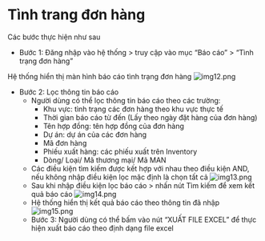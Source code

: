 # Tình trang đơn hàng
Các bước thực hiện như sau

- Bước 1: Đăng nhập vào hệ thống > truy cập vào mục “Báo cáo” > “Tình trạng đơn hàng”

Hệ thống hiển thị màn hình báo cáo tình trạng đơn hàng
![img12.png](/img/report/img12.png)

- Bước 2: Lọc thông tin báo cáo
  - Người dùng có thể lọc thông tin báo cáo theo các trường:
    - Khu vực: tình trạng các đơn hàng theo khu vực thực tế
    - Thời gian báo cáo từ đến (Lấy theo ngày đặt hàng của đơn hàng)
    - Tên hợp đồng: tên hợp đồng của đơn hàng
    - Dự án: dự án của các đơn hàng
    - Mã đơn hàng
    - Phiếu xuất hàng: các phiếu xuất trên Inventory
    - Dòng/ Loại/ Mã thương mại/ Mã MAN
  - Các điều kiện tìm kiếm được kết hợp với nhau theo điều kiện AND, nếu không nhập điều kiện lọc mặc định là chọn tất cả
    ![img13.png](/img/report/img13.png)
  - Sau khi nhập điều kiện lọc báo cáo > nhấn nút Tìm kiếm để xem kết quả báo cáo
    ![img14.png](/img/report/img14.png)
  - Hệ thống hiển thị kết quả báo cáo theo thông tin đã nhập
    ![img15.png](/img/report/img15.png)
  - Bước 3: Người dùng có thể bấm vào nút “XUẤT FILE EXCEL” để thực hiện xuất báo cáo theo định dạng file excel
